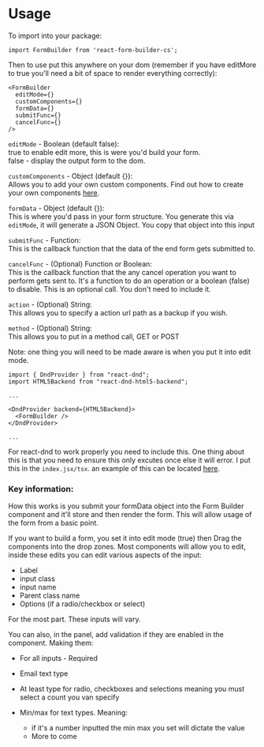 # Usage

To import into your package: 

`import FormBuilder from 'react-form-builder-cs';`

Then to use put this anywhere on your dom (remember if you have editMore to true you'll need a bit of space to render everything correctly):

```react
<FormBuilder
  editMode={}
  customComponents={}
  formData={}
  submitFunc={}
  cancelFunc={}
/>
```

`editMode` - Boolean (default false):\
true to enable edit more, this is were you'd build your form.\
false - display the output form to the dom.

`customComponents` - Object (default {}):\
Allows you to add your own custom components. Find out how to create your own components [here](https://github.com/chrissheppard41/react-form-builder/blob/master/examples/NewComponent/README.md).

`formData` - Object (default {}):\
This is where you'd pass in your form structure. You generate this via `editMode`, it will generate a JSON Object. You copy that object into this input

`submitFunc` - Function:\
This is the callback function that the data of the end form gets submitted to.

`cancelFunc` - (Optional) Function or Boolean:\
This is the callback function that the any cancel operation you want to perform gets sent to. It's a function to do an operation or a boolean (false) to disable. This is an optional call. You don't need to include it.

`action` - (Optional) String:\
This allows you to specify a action url path as a backup if you wish.

`method` - (Optional) String:\
This allows you to put in a method call, GET or POST

 Note: one thing you will need to be made aware is when you put it into edit mode. 

```
import { DndProvider } from "react-dnd";
import HTML5Backend from "react-dnd-html5-backend";

...

<DndProvider backend={HTML5Backend}>
  <FormBuilder />
</DndProvider>

...
```

For react-dnd to work properly you need to include this. One thing about this is that you need to ensure this only excutes once else it will error. I put this in the `index.jsx/tsx`. an example of this can be located [here](https://github.com/chrissheppard41/react-form-builder/blob/master/src/index.tsx).

### Key information:

How this works is you submit your formData object into the Form Builder component and it'll store and then render the form. This will allow usage of the form from a basic point. 

If you want to build a form, you set it into edit mode (true) then Drag the components into the drop zones. Most components will allow you to edit, inside these edits you can edit various aspects of the input:

- Label
- input class
- input name
- Parent class name
- Options (if a radio/checkbox or select)

For the most part. These inputs will vary.

You can also, in the panel, add validation if they are enabled in the component. Making them:

- For all inputs - Required
- Email text type
- At least type for radio, checkboxes and selections meaning you must select a count you van specify
- Min/max for text types. Meaning:
 
   - if it's a number inputted the min max you set will dictate the value
   - More to come
